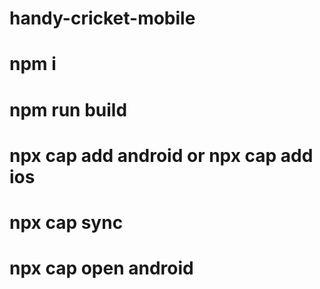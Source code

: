 # handy-cricket-mobile

# npm i

# npm run build

# npx cap add android or npx cap add ios

# npx cap sync

# npx cap open android
